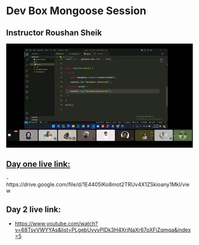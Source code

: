 # Dev Box Mongoose Session

## Instructor Roushan Sheik

<a href="https://drive.google.com/file/d/1E4405lKo8mot2TRUv4X1ZSkioany1Mkl/view" >
 <img src="./day-1.png" />

## Day one live link:

</a>
- https://drive.google.com/file/d/1E4405lKo8mot2TRUv4X1ZSkioany1Mkl/view

## Day 2 live link:

- https://www.youtube.com/watch?v=68TsyVWYYAs&list=PLgebUyyvPlDk3H4XrjNaXr67oXFiZqmqa&index=5
